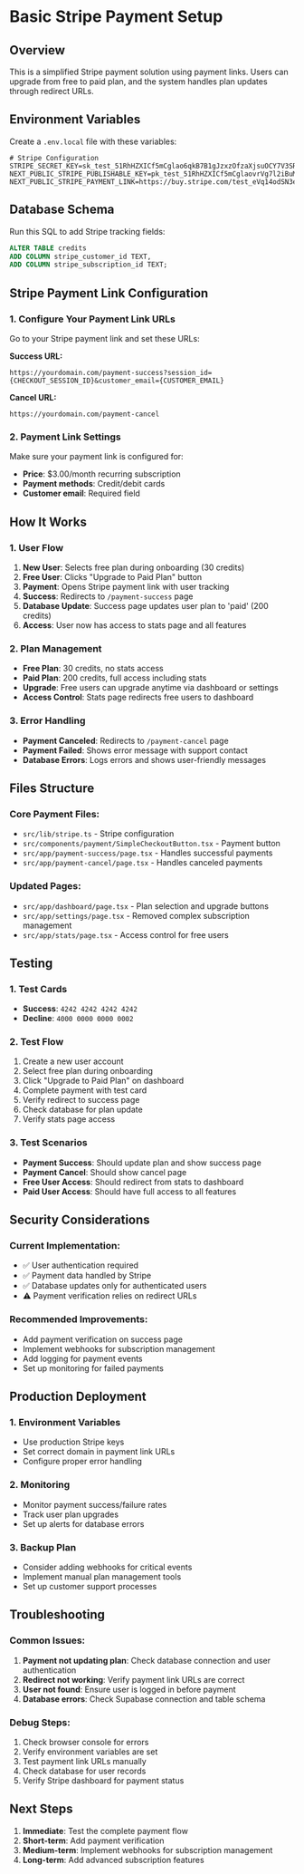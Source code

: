 # Basic Stripe Payment Setup

## Overview

This is a simplified Stripe payment solution using payment links. Users can upgrade from free to paid plan, and the system handles plan updates through redirect URLs.

## Environment Variables

Create a `.env.local` file with these variables:

```env
# Stripe Configuration
STRIPE_SECRET_KEY=sk_test_51RhHZXICf5mCglao6qkB7B1gJzxzOfzaXjsuOCY7V3SR9NEHw4UY2lO14Pi1MGdsotHjVQOOAfCv0QNSolU4l1aS00qWwGgBsN
NEXT_PUBLIC_STRIPE_PUBLISHABLE_KEY=pk_test_51RhHZXICf5mCglaovrVg7l2iBuMhimLPnosVWMMKyK0RhIvyu67sCcPHh2bmhlQH7IIkAxcnJPIgH4blVKZb2g4Y009SSoftSA
NEXT_PUBLIC_STRIPE_PAYMENT_LINK=https://buy.stripe.com/test_eVq14odSN3eN15y0CIcfK00
```

## Database Schema

Run this SQL to add Stripe tracking fields:

```sql
ALTER TABLE credits 
ADD COLUMN stripe_customer_id TEXT,
ADD COLUMN stripe_subscription_id TEXT;
```

## Stripe Payment Link Configuration

### 1. Configure Your Payment Link URLs

Go to your Stripe payment link and set these URLs:

**Success URL:**
```
https://yourdomain.com/payment-success?session_id={CHECKOUT_SESSION_ID}&customer_email={CUSTOMER_EMAIL}
```

**Cancel URL:**
```
https://yourdomain.com/payment-cancel
```

### 2. Payment Link Settings

Make sure your payment link is configured for:
- **Price**: $3.00/month recurring subscription
- **Payment methods**: Credit/debit cards
- **Customer email**: Required field

## How It Works

### 1. **User Flow**
1. **New User**: Selects free plan during onboarding (30 credits)
2. **Free User**: Clicks "Upgrade to Paid Plan" button
3. **Payment**: Opens Stripe payment link with user tracking
4. **Success**: Redirects to `/payment-success` page
5. **Database Update**: Success page updates user plan to 'paid' (200 credits)
6. **Access**: User now has access to stats page and all features

### 2. **Plan Management**
- **Free Plan**: 30 credits, no stats access
- **Paid Plan**: 200 credits, full access including stats
- **Upgrade**: Free users can upgrade anytime via dashboard or settings
- **Access Control**: Stats page redirects free users to dashboard

### 3. **Error Handling**
- **Payment Canceled**: Redirects to `/payment-cancel` page
- **Payment Failed**: Shows error message with support contact
- **Database Errors**: Logs errors and shows user-friendly messages

## Files Structure

### Core Payment Files:
- `src/lib/stripe.ts` - Stripe configuration
- `src/components/payment/SimpleCheckoutButton.tsx` - Payment button
- `src/app/payment-success/page.tsx` - Handles successful payments
- `src/app/payment-cancel/page.tsx` - Handles canceled payments

### Updated Pages:
- `src/app/dashboard/page.tsx` - Plan selection and upgrade buttons
- `src/app/settings/page.tsx` - Removed complex subscription management
- `src/app/stats/page.tsx` - Access control for free users

## Testing

### 1. **Test Cards**
- **Success**: `4242 4242 4242 4242`
- **Decline**: `4000 0000 0000 0002`

### 2. **Test Flow**
1. Create a new user account
2. Select free plan during onboarding
3. Click "Upgrade to Paid Plan" on dashboard
4. Complete payment with test card
5. Verify redirect to success page
6. Check database for plan update
7. Verify stats page access

### 3. **Test Scenarios**
- **Payment Success**: Should update plan and show success page
- **Payment Cancel**: Should show cancel page
- **Free User Access**: Should redirect from stats to dashboard
- **Paid User Access**: Should have full access to all features

## Security Considerations

### Current Implementation:
- ✅ User authentication required
- ✅ Payment data handled by Stripe
- ✅ Database updates only for authenticated users
- ⚠️ Payment verification relies on redirect URLs

### Recommended Improvements:
- Add payment verification on success page
- Implement webhooks for subscription management
- Add logging for payment events
- Set up monitoring for failed payments

## Production Deployment

### 1. **Environment Variables**
- Use production Stripe keys
- Set correct domain in payment link URLs
- Configure proper error handling

### 2. **Monitoring**
- Monitor payment success/failure rates
- Track user plan upgrades
- Set up alerts for database errors

### 3. **Backup Plan**
- Consider adding webhooks for critical events
- Implement manual plan management tools
- Set up customer support processes

## Troubleshooting

### Common Issues:
1. **Payment not updating plan**: Check database connection and user authentication
2. **Redirect not working**: Verify payment link URLs are correct
3. **User not found**: Ensure user is logged in before payment
4. **Database errors**: Check Supabase connection and table schema

### Debug Steps:
1. Check browser console for errors
2. Verify environment variables are set
3. Test payment link URLs manually
4. Check database for user records
5. Verify Stripe dashboard for payment status

## Next Steps

1. **Immediate**: Test the complete payment flow
2. **Short-term**: Add payment verification
3. **Medium-term**: Implement webhooks for subscription management
4. **Long-term**: Add advanced subscription features 